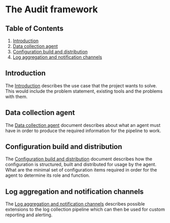 # The Audit framework

## Table of Contents
1. [Introduction](docs/intro.md)
2. [Data collection agent](docs/agent.md)
3. [Configuration build and distribution](docs/config.md)
5. [Log aggregation and notification channels](docs/action.md)

## Introduction
The [Introduction](docs/intro.md) describes the use case that the project wants
to solve. This would include the problem statement, existing tools and the
problems with them.

## Data collection agent
The [Data collection agent](docs/agent.md) document describes about what an
agent must have in order to produce the required information for the pipeline to
work.

## Configuration build and distribution
The [Configuration build and distribution](docs/config.md) document describes
how the configuration is structured, built and distributed for usage by the
agent. What are the minimal set of configuration items required in order for the
agent to determine its role and function.

## Log aggregation and notification channels
The [Log aggregation and notification channels](docs/action.md) describes
possible extensions to the log collection pipeline which can then be used for
custom reporting and alerting.

